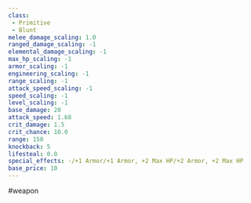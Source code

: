 ```yaml
---
class: 
 - Primitive
 - Blunt
melee_damage_scaling: 1.0
ranged_damage_scaling: -1
elemental_damage_scaling: -1
max_hp_scaling: -1
armor_scaling: -1
engineering_scaling: -1
range_scaling: -1
attack_speed_scaling: -1
speed_scaling: -1
level_scaling: -1
base_damage: 20
attack_speed: 1.68
crit_damage: 1.5
crit_chance: 10.0
range: 150
knockback: 5
lifesteal: 0.0
special_effects: -/+1 Armor/+1 Armor, +2 Max HP/+2 Armor, +2 Max HP
base_price: 10
---
```

#weapon